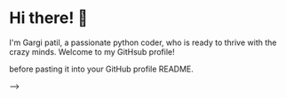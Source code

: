 # Hi there! 👋

I'm Gargi patil, a passionate python coder, who is ready to thrive with the crazy minds. Welcome to my GitHsub profile!




<!--
You can customize the content above with your specific information. Remove comments <!-- and --> before pasting it into your GitHub profile README.
-->

